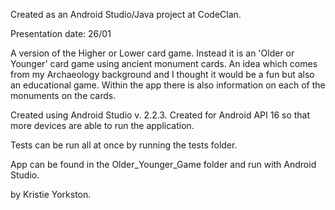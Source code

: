 Created as an Android Studio/Java project at CodeClan.

Presentation date: 26/01

A version of the Higher or Lower card game.  Instead it is an 'Older or Younger' card game using ancient monument cards.
An idea which comes from my Archaeology background and I thought it would be a fun but also an educational game.  Within the app there is also information on each of the monuments on the cards.

Created using Android Studio v. 2.2.3.
Created for Android API 16 so that more devices are able to run the application.

Tests can be run all at once by running the tests folder.

App can be found in the Older_Younger_Game folder and run with Android Studio.


by Kristie Yorkston.